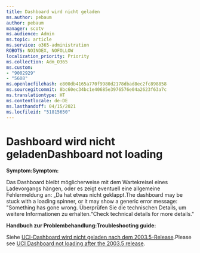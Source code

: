```yaml
---
title: Dashboard wird nicht geladen
ms.author: pebaum
author: pebaum
manager: scotv
ms.audience: Admin
ms.topic: article
ms.service: o365-administration
ROBOTS: NOINDEX, NOFOLLOW
localization_priority: Priority
ms.collection: Adm_O365
ms.custom:
- "9002929"
- "5608"
ms.openlocfilehash: e800db4165a770f9980d2178dbad8ec2fc898858
ms.sourcegitcommit: 8bc60ec34bc1e40685e3976576e04a2623f63a7c
ms.translationtype: HT
ms.contentlocale: de-DE
ms.lasthandoff: 04/15/2021
ms.locfileid: "51815650"
---
```

# <a name="dashboard-not-loading"></a><span data-ttu-id="5984e-102">Dashboard wird nicht geladen</span><span class="sxs-lookup"><span data-stu-id="5984e-102">Dashboard not loading</span></span>

<span data-ttu-id="5984e-103">**Symptom:**</span><span class="sxs-lookup"><span data-stu-id="5984e-103">**Symptom:**</span></span>

<span data-ttu-id="5984e-104">Das Dashboard bleibt möglicherweise mit dem Wartekreisel eines Ladevorgangs hängen, oder es zeigt eventuell eine allgemeine Fehlermeldung an: „Da hat etwas nicht geklappt.</span><span class="sxs-lookup"><span data-stu-id="5984e-104">The dashboard may be stuck with a loading spinner, or it may show a generic error message: "Something has gone wrong.</span></span> <span data-ttu-id="5984e-105">Überprüfen Sie die technischen Details, um weitere Informationen zu erhalten.“</span><span class="sxs-lookup"><span data-stu-id="5984e-105">Check technical details for more details."</span></span>

<span data-ttu-id="5984e-106">**Handbuch zur Problembehandlung:**</span><span class="sxs-lookup"><span data-stu-id="5984e-106">**Troubleshooting guide:**</span></span>

<span data-ttu-id="5984e-107">Siehe [UCI-Dashboard wird nicht geladen nach dem 2003.5-Release](https://support.microsoft.com/help/4558635/uci-dashboard-not-loading-after-the-2003-5-release).</span><span class="sxs-lookup"><span data-stu-id="5984e-107">Please see [UCI Dashboard not loading after the 2003.5 release](https://support.microsoft.com/help/4558635/uci-dashboard-not-loading-after-the-2003-5-release).</span></span>
